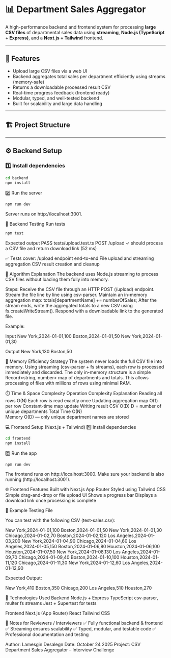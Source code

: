 # 📊 Department Sales Aggregator

A high-performance backend and frontend system for processing **large CSV files** of departmental sales data using **streaming**, **Node.js (TypeScript + Express)**, and a **Next.js + Tailwind** frontend.

---

## 🚀 Features

- Upload large CSV files via a web UI  
- Backend aggregates total sales per department efficiently using streams (memory-safe)  
- Returns a downloadable processed result CSV  
- Real-time progress feedback (frontend ready)  
- Modular, typed, and well-tested backend  
- Built for scalability and large data handling  

---

## 🏗️ Project Structure


---

## ⚙️ Backend Setup

### 1️⃣ Install dependencies
```bash
cd backend
npm install
```

2️⃣ Run the server
```bash
npm run dev
```
Server runs on http://localhost:3001.

🧪 Backend Testing
Run tests
```bash
npm test
```

Expected output
 PASS  tests/upload.test.ts
  POST /upload
    ✓ should process a CSV file and return download link (52 ms)


✅ Tests cover:
/upload endpoint end-to-end
File upload and streaming aggregation
CSV result creation and cleanup

🧮 Algorithm Explanation
The backend uses Node.js streaming to process CSV files without loading them fully into memory.

Steps:
Receive the CSV file through an HTTP POST (/upload) endpoint.
Stream the file line by line using csv-parser.
Maintain an in-memory aggregation map:
totals[departmentName] += numberOfSales;
After the stream ends, write the aggregated totals to a new CSV using fs.createWriteStream().
Respond with a downloadable link to the generated file.

Example:

Input
New York,2024-01-01,100
Boston,2024-01-01,50
New York,2024-01-01,30

Output
New York,130
Boston,50

🧠 Memory Efficiency Strategy
The system never loads the full CSV file into memory.
Using streaming (csv-parser + fs streams), each row is processed immediately and discarded.
The only in-memory structure is a simple Record<string, number> map of departments and totals.
This allows processing of files with millions of rows using minimal RAM.

⏱️ Time & Space Complexity
Operation	Complexity	Explanation
Reading all rows	O(N)	Each row is read exactly once
Updating aggregation map	O(1) per row	Constant-time map update
Writing result CSV	O(D)	D = number of unique departments
Total Time	O(N)	
Memory	O(D) — only unique department names are stored	

💻 Frontend Setup (Next.js + Tailwind)
1️⃣ Install dependencies
```bash
cd frontend
npm install
```

2️⃣ Run the app
```bash
npm run dev
```
The frontend runs on http://localhost:3000.
Make sure your backend is also running (http://localhost:3001).

🌐 Frontend Features
Built with Next.js App Router
Styled using Tailwind CSS
Simple drag-and-drop or file upload UI
Shows a progress bar
Displays a download link once processing is complete

🧩 Example Testing File

You can test with the following CSV (test-sales.csv):

New York,2024-01-01,100
Boston,2024-01-01,50
New York,2024-01-01,30
Chicago,2024-01-02,70
Boston,2024-01-02,120
Los Angeles,2024-01-03,200
New York,2024-01-04,90
Chicago,2024-01-04,60
Los Angeles,2024-01-05,150
Boston,2024-01-06,80
Houston,2024-01-06,100
Houston,2024-01-07,50
New York,2024-01-08,130
Los Angeles,2024-01-09,70
Chicago,2024-01-09,40
Boston,2024-01-10,100
Houston,2024-01-11,120
Chicago,2024-01-11,30
New York,2024-01-12,60
Los Angeles,2024-01-12,90


Expected Output:

New York,410
Boston,350
Chicago,200
Los Angeles,510
Houston,270

🧰 Technologies Used
Backend
Node.js + Express
TypeScript
csv-parser, multer
fs streams
Jest + Supertest for tests

Frontend
Next.js (App Router)
React
Tailwind CSS

🧾 Notes for Reviewers / Interviewers
✅ Fully functional backend & frontend
✅ Streaming ensures scalability
✅ Typed, modular, and testable code
✅ Professional documentation and testing

Author: Lamesgin Desalegn
Date: October 24 2025
Project: CSV Department Sales Aggregator – Interview Challenge
